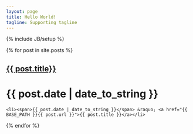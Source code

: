 ```yaml
---
layout: page
title: Hello World!
tagline: Supporting tagline
---
```

{% include JB/setup %}

{% for post in site.posts %}
## <a href="{{ BASE_PATH }}{{ post.url }}">{{ post.title}}</a>
# {{ post.date | date_to_string }}

    <li><span>{{ post.date | date_to_string }}</span> &raquo; <a href="{{ BASE_PATH }}{{ post.url }}">{{ post.title }}</a></li>
{% endfor %}
